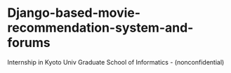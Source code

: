 # Django-based-movie-recommendation-system-and-forums
Internship in Kyoto Univ Graduate School of Informatics - (nonconfidential)
